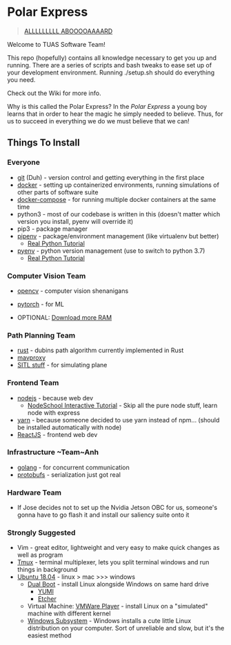 # Polar Express
> [ALLLLLLLLL ABOOOOAAAARD](https://www.youtube.com/watch?v=syzjW0YK_FQ)

Welcome to TUAS Software Team!

This repo (hopefully) contains all knowledge necessary to get you up and
running. There are a series of scripts and bash tweaks to ease set up of your
development environment. Running ./setup.sh should do everything you need.

Check out the Wiki for more info.

Why is this called the Polar Express? In the *Polar Express* a young boy learns
that in order to hear the magic he simply needed to believe. Thus, for us to
succeed in everything we do we must believe that we can!

## Things To Install
### Everyone
- [git](https://git-scm.com/) (Duh) - version control and getting everything in the first place
- [docker](https://docs.docker.com/v17.12/install/#supported-platforms) - setting up containerized environments, running simulations of other parts of software suite
- [docker-compose](https://docs.docker.com/compose/install/) - for running multiple docker containers at the same time
- python3 - most of our codebase is written in this (doesn't matter which version you install, pyenv will override it)
- pip3 - package manager
- [pipenv](https://github.com/pypa/pipenv) - package/environment management (like virtualenv but better)
  - [Real Python Tutorial](https://realpython.com/pipenv-guide/)
- [pyenv](https://github.com/pyenv/pyenv) - python version management (use to switch to python 3.7)
  - [Real Python Tutorial](https://realpython.com/intro-to-pyenv/)

### Computer Vision Team
- [opencv](https://opencv-python-tutroals.readthedocs.io/en/latest/py_tutorials/py_tutorials.html) - computer vision shenanigans
- [pytorch](https://pytorch.org/) - for ML

- OPTIONAL: [Download more RAM](https://downloadmoreram.com/)

### Path Planning Team
- [rust](https://www.rust-lang.org/) - dubins path algorithm currently implemented in Rust
- [mavproxy](http://ardupilot.github.io/MAVProxy/html/index.html)
- [SITL stuff](http://ardupilot.org/dev/docs/setting-up-sitl-on-linux.html) - for simulating plane

### Frontend Team
- [nodejs](https://nodejs.org/en/download/) - because web dev
  - [NodeSchool Interactive Tutorial](https://nodeschool.io/#workshoppers) - Skip all the pure node stuff, learn node with express
- [yarn](https://yarnpkg.com/lang/en/) - because someone decided to use yarn instead of npm... (should be installed automatically with node)
- [ReactJS](https://reactjs.org/) - frontend web dev

### Infrastructure ~Team~Anh
- [golang](https://golang.org/) - for concurrent communication
- [protobufs](https://developers.google.com/protocol-buffers/) - serialization just got real

### Hardware Team
- If Jose decides not to set up the Nvidia Jetson OBC for us, someone's gonna have to go flash it and install our saliency suite onto it

### Strongly Suggested
- Vim - great editor, lightweight and very easy to make quick changes as well as program
- [Tmux](https://www.hamvocke.com/blog/a-quick-and-easy-guide-to-tmux/) - terminal multiplexer, lets you split terminal windows and run things in background
- [Ubuntu 18.04](http://releases.ubuntu.com/18.04/) - linux > mac >>> windows
  - [Dual Boot](https://opensource.com/article/18/5/dual-boot-linux) - install Linux alongside Windows on same hard drive
    - [YUMI](https://www.pendrivelinux.com/yumi-multiboot-usb-creator/)
    - [Etcher](https://www.balena.io/etcher/)
  - Virtual Machine: [VMWare Player](https://www.vmware.com/products/workstation-player.html) - install Linux on a "simulated" machine with different kernel
  - [Windows Subsystem](https://docs.microsoft.com/en-us/windows/wsl/install-win10) - Windows installs a cute little Linux distribution on your computer. Sort of unreliable and slow, but it's the easiest method
